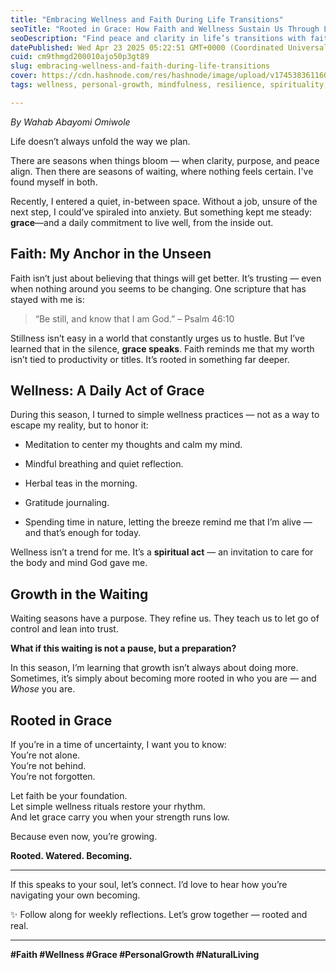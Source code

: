 ```yaml
---
title: "Embracing Wellness and Faith During Life Transitions"
seoTitle: "Rooted in Grace: How Faith and Wellness Sustain Us Through Life’s Tran"
seoDescription: "Find peace and clarity in life’s transitions with faith-based wellness practices and the grace to grow in uncertain seasons."
datePublished: Wed Apr 23 2025 05:22:51 GMT+0000 (Coordinated Universal Time)
cuid: cm9thmgd200010ajo50p3gt89
slug: embracing-wellness-and-faith-during-life-transitions
cover: https://cdn.hashnode.com/res/hashnode/image/upload/v1745383611604/973e11db-427c-4925-ab12-90f347290706.png
tags: wellness, personal-growth, mindfulness, resilience, spirituality, emotionalhealth, faith, holistic-healing, stress-management, life-transitions

---
```


*By Wahab Abayomi Omiwole*

Life doesn’t always unfold the way we plan.

There are seasons when things bloom — when clarity, purpose, and peace align. Then there are seasons of waiting, where nothing feels certain. I've found myself in both.

Recently, I entered a quiet, in-between space. Without a job, unsure of the next step, I could’ve spiraled into anxiety. But something kept me steady: **grace**—and a daily commitment to live well, from the inside out.

## Faith: My Anchor in the Unseen

Faith isn’t just about believing that things will get better. It’s trusting — even when nothing around you seems to be changing. One scripture that has stayed with me is:

> “Be still, and know that I am God.” – Psalm 46:10

Stillness isn’t easy in a world that constantly urges us to hustle. But I’ve learned that in the silence, **grace speaks**. Faith reminds me that my worth isn’t tied to productivity or titles. It’s rooted in something far deeper.

## Wellness: A Daily Act of Grace

During this season, I turned to simple wellness practices — not as a way to escape my reality, but to honor it:

* Meditation to center my thoughts and calm my mind.
    
* Mindful breathing and quiet reflection.
    
* Herbal teas in the morning.
    
* Gratitude journaling.
    
* Spending time in nature, letting the breeze remind me that I’m alive — and that’s enough for today.
    

Wellness isn’t a trend for me. It’s a **spiritual act** — an invitation to care for the body and mind God gave me.

## Growth in the Waiting

Waiting seasons have a purpose. They refine us. They teach us to let go of control and lean into trust.

**What if this waiting is not a pause, but a preparation?**

In this season, I’m learning that growth isn’t always about doing more. Sometimes, it’s simply about becoming more rooted in who you are — and *Whose* you are.

## Rooted in Grace

If you’re in a time of uncertainty, I want you to know:  
You’re not alone.  
You’re not behind.  
You’re not forgotten.

Let faith be your foundation.  
Let simple wellness rituals restore your rhythm.  
And let grace carry you when your strength runs low.

Because even now, you’re growing.

**Rooted. Watered. Becoming.**

---

If this speaks to your soul, let’s connect. I’d love to hear how you’re navigating your own becoming.

✨ Follow along for weekly reflections. Let’s grow together — rooted and real.

---

**#Faith #Wellness #Grace #PersonalGrowth #NaturalLiving**